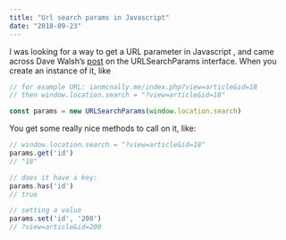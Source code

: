 ```yaml
---
title: "Url search params in Javascript"
date: "2018-09-23"
---
```


I was looking for a way to get a URL parameter in Javascript , and came across Dave Walsh’s [post](https://davidwalsh.name/query-string-javascript) on the URLSearchParams interface. When you create an instance of it, like

```javascript
// for example URL: ianmcnally.me/index.php?view=article&id=18
// then window.location.search = "?view=article&id=18"

const params = new URLSearchParams(window.location.search)
```

You get some really nice methods to call on it, like:

```javascript
// window.location.search = "?view=article&id=18"
params.get('id')
// "18"

// does it have a key:
params.has('id')
// true

// setting a value
params.set('id', '200')
// ?view=article&id=200
```
